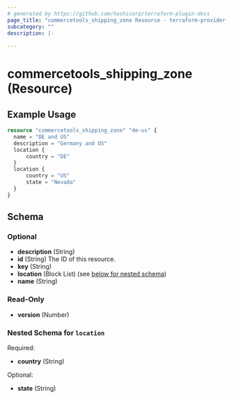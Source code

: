 ```yaml
---
# generated by https://github.com/hashicorp/terraform-plugin-docs
page_title: "commercetools_shipping_zone Resource - terraform-provider-commercetools"
subcategory: ""
description: |-
  
---
```


# commercetools_shipping_zone (Resource)



## Example Usage

```terraform
resource "commercetools_shipping_zone" "de-us" {
  name = "DE and US"
  description = "Germany and US"
  location {
      country = "DE"
  }
  location {
      country = "US"
      state = "Nevada"
  }
}
```

<!-- schema generated by tfplugindocs -->
## Schema

### Optional

- **description** (String)
- **id** (String) The ID of this resource.
- **key** (String)
- **location** (Block List) (see [below for nested schema](#nestedblock--location))
- **name** (String)

### Read-Only

- **version** (Number)

<a id="nestedblock--location"></a>
### Nested Schema for `location`

Required:

- **country** (String)

Optional:

- **state** (String)


